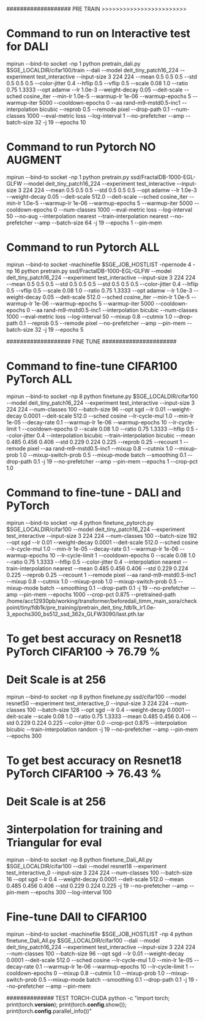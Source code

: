 ################### PRE TRAIN >>>>>>>>>>>>>>>>>>>>>>>>
# Command to run on Interactive test for DALI
mpirun --bind-to socket -np 1 python pretrain_dali.py $SGE_LOCALDIR/cifar100/train --dali --model deit_tiny_patch16_224 --experiment test_interactive  --input-size 3 224 224  --mean 0.5 0.5 0.5 --std 0.5 0.5 0.5 --color-jitter 0.4 --hflip 0.5 --vflip 0.5 --scale 0.08 1.0 --ratio 0.75 1.3333  --opt adamw --lr 1.0e-3 --weight-decay 0.05 --deit-scale --sched cosine_iter --min-lr 1.0e-5 --warmup-lr 1e-06 --warmup-epochs 5 --warmup-iter 5000 --cooldown-epochs 0 --aa rand-m9-mstd0.5-inc1  --interpolation bicubic --reprob 0.5 --remode pixel --drop-path 0.1 --num-classes 1000  --eval-metric loss --log-interval 1 --no-prefetcher --amp --batch-size 32 -j 19 --epochs 10

# Command to run Pytorch NO AUGMENT
mpirun --bind-to socket -np 1 python pretrain.py ssd/FractalDB-1000-EGL-GLFW --model deit_tiny_patch16_224 --experiment test_interactive  --input-size 3 224 224  --mean 0.5 0.5 0.5 --std 0.5 0.5 0.5 --opt adamw --lr 1.0e-3 --weight-decay 0.05 --deit-scale 512.0 --deit-scale --sched cosine_iter --min-lr 1.0e-5 --warmup-lr 1e-06 --warmup-epochs 5 --warmup-iter 5000 --cooldown-epochs 0 --num-classes 1000 --eval-metric loss --log-interval 50 --no-aug --interpolation nearest --train-interpolation nearest --no-prefetcher --amp --batch-size 64 -j 19 --epochs 1 --pin-mem

# Command to run Pytorch ALL
mpirun --bind-to socket -machinefile $SGE_JOB_HOSTLIST -npernode 4 -np 16 python pretrain.py ssd/FractalDB-1000-EGL-GLFW --model deit_tiny_patch16_224 --experiment test_interactive  --input-size 3 224 224  --mean 0.5 0.5 0.5 --std 0.5 0.5 0.5 --std 0.5 0.5 0.5 --color-jitter 0.4 --hflip 0.5 --vflip 0.5 --scale 0.08 1.0 --ratio 0.75 1.3333 --opt adamw --lr 1.0e-3 --weight-decay 0.05 --deit-scale 512.0 --sched cosine_iter --min-lr 1.0e-5 --warmup-lr 1e-06 --warmup-epochs 5 --warmup-iter 5000 --cooldown-epochs 0  --aa rand-m9-mstd0.5-inc1  --interpolation bicubic --num-classes 1000 --eval-metric loss --log-interval 50  --mixup 0.8 --cutmix 1.0 --drop-path 0.1  --reprob 0.5 --remode pixel --no-prefetcher --amp --pin-mem --batch-size 32 -j 19 --epochs 5

################### FINE TUNE ######################

# Command to fine-tune CIFAR100 PyTorch ALL
mpirun --bind-to socket -np 8 python finetune.py $SGE_LOCALDIR/cifar100  --model deit_tiny_patch16_224 --experiment test_interactive --input-size 3 224 224 --num-classes 100 --batch-size 96 --opt sgd --lr 0.01 --weight-decay 0.0001 --deit-scale 512.0  --sched cosine --lr-cycle-mul 1.0 --min-lr 1e-05 --decay-rate 0.1 --warmup-lr 1e-06 --warmup-epochs 10  --lr-cycle-limit 1 --cooldown-epochs 0 --scale 0.08 1.0 --ratio 0.75 1.3333 --hflip 0.5 --color-jitter 0.4 --interpolation bicubic --train-interpolation bicubic --mean 0.485 0.456 0.406  --std 0.229 0.224 0.225 --reprob 0.25 --recount 1 --remode pixel --aa rand-m9-mstd0.5-inc1  --mixup 0.8 --cutmix 1.0 --mixup-prob 1.0 --mixup-switch-prob 0.5 --mixup-mode batch --smoothing 0.1 --drop-path 0.1 -j 19 --no-prefetcher --amp --pin-mem --epochs 1 --crop-pct 1.0

# Command to fine-tune - DALI and PyTorch
mpirun --bind-to socket -np 4 python finetune_pytorch.py $SGE_LOCALDIR/cifar100  --model deit_tiny_patch16_224 --experiment test_interactive --input-size 3 224 224 --num-classes 100 --batch-size 192 --opt sgd --lr 0.01 --weight-decay 0.0001 --deit-scale 512.0 --sched cosine --lr-cycle-mul 1.0 --min-lr 1e-05 --decay-rate 0.1 --warmup-lr 1e-06 --warmup-epochs 10  --lr-cycle-limit 1 --cooldown-epochs 0 --scale 0.08 1.0 --ratio 0.75 1.3333 --hflip 0.5 --color-jitter 0.4 --interpolation nearest --train-interpolation nearest --mean 0.485 0.456 0.406  --std 0.229 0.224 0.225 --reprob 0.25 --recount 1 --remode pixel --aa rand-m9-mstd0.5-inc1  --mixup 0.8 --cutmix 1.0 --mixup-prob 1.0 --mixup-switch-prob 0.5 --mixup-mode batch --smoothing 0.1 --drop-path 0.1 -j 19 --no-prefetcher --amp --pin-mem --epochs 1000 --crop-pct 0.875 --pretrained-path /home/acc12930pb/working/transformer/beforedali_timm_main_sora/checkpoint/tiny/fdb1k/pre_training/pretrain_deit_tiny_fdb1k_lr1.0e-3_epochs300_bs512_ssd_362x_GLFW3090/last.pth.tar

# To get best accuracy on Resnet18 PyTorch CIFAR100 -> 76.79 %
# Deit Scale is at 256
mpirun --bind-to socket -np 8 python finetune.py ssd/cifar100  --model resnet50 --experiment test_interactive_0 --input-size 3 224 224 --num-classes 100 --batch-size 128 --opt sgd --lr 0.4 --weight-decay 0.0001 --deit-scale --scale 0.08 1.0 --ratio 0.75 1.3333 --mean 0.485 0.456 0.406 --std 0.229 0.224 0.225 --color-jitter 0.0 --crop-pct 0.875 --interpolation bicubic --train-interpolation random -j 19 --no-prefetcher --amp --pin-mem --epochs 300

# To get best accuracy on Resnet18 PyTorch CIFAR100 -> 76.43 %
# Deit Scale is at 256
# 3interpolation for training and Triangular for eval
mpirun --bind-to socket -np 8 python finetune_Dali_All.py $SGE_LOCALDIR/cifar100 --dali  --model resnet18 --experiment test_interactive_0 --input-size 3 224 224 --num-classes 100 --batch-size 16 --opt sgd --lr 0.4 --weight-decay 0.0001 --deit-scale 512.0 --mean 0.485 0.456 0.406 --std 0.229 0.224 0.225 -j 19 --no-prefetcher --amp --pin-mem --epochs 300 --log-interval 100

# Fine-tune DAlI to CIFAR100 
mpirun --bind-to socket -machinefile $SGE_JOB_HOSTLIST -np 4 python finetune_Dali_All.py $SGE_LOCALDIR/cifar100 --dali --model deit_tiny_patch16_224 --experiment test_interactive --input-size 3 224 224 --num-classes 100 --batch-size 96 --opt sgd --lr 0.01 --weight-decay 0.0001 --deit-scale 512.0 --sched cosine --lr-cycle-mul 1.0 --min-lr 1e-05 --decay-rate 0.1 --warmup-lr 1e-06 --warmup-epochs 10  --lr-cycle-limit 1 --cooldown-epochs 0 --mixup 0.8 --cutmix 1.0 --mixup-prob 1.0 --mixup-switch-prob 0.5 --mixup-mode batch --smoothing 0.1 --drop-path 0.1 -j 19 --no-prefetcher --amp --pin-mem

############## TEST TORCH-CUDA
python -c "import torch; print(torch.__version__); print(torch.__config__.show()); print(torch.__config__.parallel_info())"